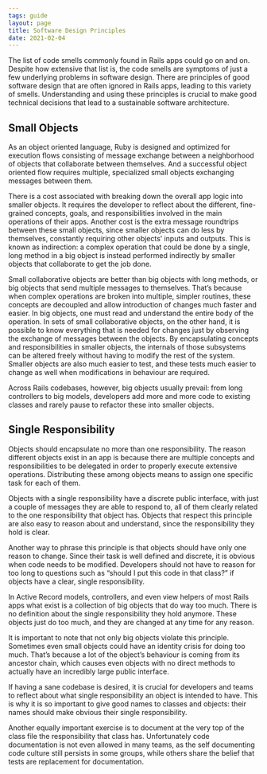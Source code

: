 ```yaml
---
tags: guide
layout: page
title: Software Design Principles
date: 2021-02-04
---
```


The list of code smells commonly found in Rails apps could go on and on. Despite how extensive that list is, the code smells are symptoms of just a few underlying problems in software design. There are principles of good software design that are often ignored in Rails apps, leading to this variety of smells. Understanding and using these principles is crucial to make good technical decisions that lead to a sustainable software architecture.

## Small Objects

As an object oriented language, Ruby is designed and optimized for execution flows consisting of message exchange between a neighborhood of objects that collaborate between themselves. And a successful object oriented flow requires multiple, specialized small objects exchanging messages between them.

There is a cost associated with breaking down the overall app logic into smaller objects. It requires the developer to reflect about the different, fine-grained concepts, goals, and responsibilities involved in the main operations of their apps. Another cost is the extra message roundtrips between these small objects, since smaller objects can do less by themselves, constantly requiring other objects’ inputs and outputs. This is known as indirection: a complex operation that could be done by a single, long method in a big object is instead performed indirectly by smaller objects that collaborate to get the job done.

Small collaborative objects are better than big objects with long methods, or big objects that send multiple messages to themselves. That’s because when complex operations are broken into multiple, simpler routines, these concepts are decoupled and allow introduction of changes much faster and easier. In big objects, one must read and understand the entire body of the operation. In sets of small collaborative objects, on the other hand, it is possible to know everything that is needed for changes just by observing the exchange of messages between the objects. By encapsulating concepts and responsibilities in smaller objects, the internals of those subsystems can be altered freely without having to modify the rest of the system. Smaller objects are also much easier to test, and these tests much easier to change as well when modifications in behaviour are required.

Across Rails codebases, however, big objects usually prevail: from long controllers to big models, developers add more and more code to existing classes and rarely pause to refactor these into smaller objects.

## Single Responsibility

Objects should encapsulate no more than one responsibility. The reason different objects exist in an app is because there are multiple concepts and responsibilities to be delegated in order to properly execute extensive operations. Distributing these among objects means to assign one specific task for each of them.

Objects with a single responsibility have a discrete public interface, with just a couple of messages they are able to respond to, all of them clearly related to the one responsibility that object has. Objects that respect this principle are also easy to reason about and understand, since the responsibility they hold is clear.

Another way to phrase this principle is that objects should have only one reason to change. Since their task is well defined and discrete, it is obvious when code needs to be modified. Developers should not have to reason for too long to questions such as “should I put this code in that class?” if objects have a clear, single responsibility.

In Active Record models, controllers, and even view helpers of most Rails apps what exist is a collection of big objects that do way too much. There is no definition about the single responsibility they hold anymore. These objects just do too much, and they are changed at any time for any reason.

It is important to note that not only big objects violate this principle. Sometimes even small objects could have an identity crisis for doing too much. That’s because a lot of the object’s behaviour is coming from its ancestor chain, which causes even objects with no direct methods to actually have an incredibly large public interface.

If having a sane codebase is desired, it is crucial for developers and teams to reflect about what single responsibility an object is intended to have. This is why it is so important to give good names to classes and objects: their names should make obvious their single responsibility.

Another equally important exercise is to document at the very top of the class file the responsibility that class has. Unfortunately code documentation is not even allowed in many teams, as the self documenting code culture still persists in some groups, while others share the belief that tests are replacement for documentation.
